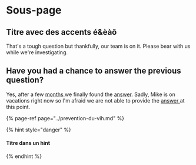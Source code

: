 # Sous-page

## Titre avec des accents é&èàô <a id="ancre_personnalise"></a>

That's a tough question but thankfully, our team is on it. Please bear with us while we're investigating.

## Have you had a chance to answer the previous question?

Yes, after a few [months ](./)we finally found the [answer](sous-page.md#titre-avec-des-accents-e-and-eao). Sadly, Mike is on vacations right now so I'm afraid we are not able to provide the [answer ](../prevention-du-vih.md#sous-partie)at this point.

{% page-ref page="../prevention-du-vih.md" %}

{% hint style="danger" %}
#### Titre dans un hint
{% endhint %}



